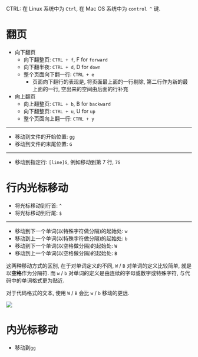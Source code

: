 CTRL: 在 Linux 系统中为 `Ctrl`, 在 Mac OS 系统中为 `control ^` 键.

# 翻页

- 向下翻页
  - 向下翻整页: `CTRL + f`, F for `forward`
  - 向下翻半夜: `CTRL + d`, D for `down`
  - 整个页面向下翻一行: `CTRL + e`
    - 页面向下翻行的表现是, 将页面最上面的一行剔除, 第二行作为新的最上面的一行, 空出来的空间由后面的行补充
- 向上翻页
  - 向上翻整页: `CTRL + b`, B for `backward`
  - 向下翻整页: `CTRL + u`, U for `up`
  - 整个页面向上翻一行: `CTRL + y`

---

- 移动到文件的开始位置: `gg`
- 移动到文件的末尾位置: `G`

---

- 移动到指定行: `[line]G`, 例如移动到第 7 行, `7G`

# 行内光标移动

- 将光标移动到行首: `^`
- 将光标移动到行尾: `$`

---

- 移动到下一个单词(以特殊字符做分隔)的起始处: `w`
- 移动到上一个单词(以特殊字符做分隔)的起始处: `b`
- 移动到下一个单词(以空格做分隔)的起始处: `W`
- 移动到上一个单词(以空格做分隔)的起始处: `B`

这两种移动方式的区别, 在于对单词定义的不同, `W` / `B` 对单词的定义比较简单, 就是以**空格**作为分隔符. 而 `w` / `b` 对单词的定义是由连续的字母或数字或特殊字符, 与代码中的单词格式更为贴近.

对于代码格式的文本, 使用 `W` / `B` 会比 `w` / `b` 移动的更远.

![](https://cdn.jsdelivr.net/gh/pixelock/notebook-images/images/20240207112822.png)

# 内光标移动

- 移动到`gg`